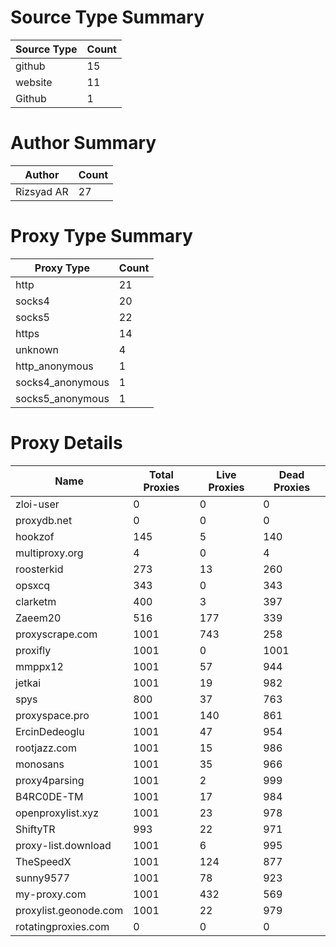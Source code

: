 # Source Type Summary

| Source Type | Count |
|-------------|-------|
| github | 15 |
| website | 11 |
| Github | 1 |


# Author Summary

| Author | Count |
|--------|-------|
| Rizsyad AR | 27 |


# Proxy Type Summary

| Proxy Type | Count |
|------------|-------|
| http | 21 |
| socks4 | 20 |
| socks5 | 22 |
| https | 14 |
| unknown | 4 |
| http_anonymous | 1 |
| socks4_anonymous | 1 |
| socks5_anonymous | 1 |


# Proxy Details

| Name | Total Proxies | Live Proxies | Dead Proxies |
|------|---------------|--------------|---------------|
| zloi-user | 0 | 0 | 0 |
| proxydb.net | 0 | 0 | 0 |
| hookzof | 145 | 5 | 140 |
| multiproxy.org | 4 | 0 | 4 |
| roosterkid | 273 | 13 | 260 |
| opsxcq | 343 | 0 | 343 |
| clarketm | 400 | 3 | 397 |
| Zaeem20 | 516 | 177 | 339 |
| proxyscrape.com | 1001 | 743 | 258 |
| proxifly | 1001 | 0 | 1001 |
| mmppx12 | 1001 | 57 | 944 |
| jetkai | 1001 | 19 | 982 |
| spys | 800 | 37 | 763 |
| proxyspace.pro | 1001 | 140 | 861 |
| ErcinDedeoglu | 1001 | 47 | 954 |
| rootjazz.com | 1001 | 15 | 986 |
| monosans | 1001 | 35 | 966 |
| proxy4parsing | 1001 | 2 | 999 |
| B4RC0DE-TM | 1001 | 17 | 984 |
| openproxylist.xyz | 1001 | 23 | 978 |
| ShiftyTR | 993 | 22 | 971 |
| proxy-list.download | 1001 | 6 | 995 |
| TheSpeedX | 1001 | 124 | 877 |
| sunny9577 | 1001 | 78 | 923 |
| my-proxy.com | 1001 | 432 | 569 |
| proxylist.geonode.com | 1001 | 22 | 979 |
| rotatingproxies.com | 0 | 0 | 0 |
